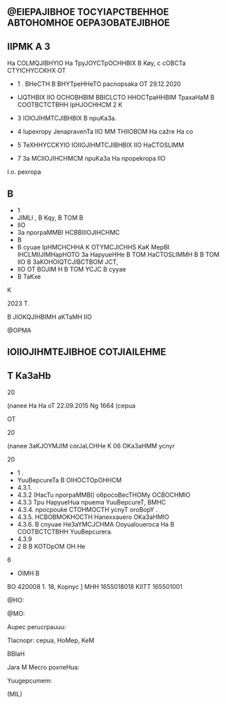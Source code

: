 <!-- image -->

## @EIEPAJIBHOE TOCYIAPCTBEHHOE ABTOHOMHOE OEPA3OBATEJIBHOE

<!-- image -->

## IIPMK A 3

Ha   COLMQJIBHYIO Ha TpyJOYCTpOCHHBIX B Køy, c cOBCTa CTYICHYCCKHX OT

- 1 . BHeCTH B BHYTpeHHeTO pacnopsaka OT 29.12.2020
- IJQTHBIX IIO OCHOBHBIM BBICLCTO HHOCTpaHHBIM   TpaxaHaM B COOTBCTCTBHH IpHJOCHHCM 2 K
- 3 IOIOJIHMTCJIBHBIX B npuKa3a.
- 4 Iupexropy JenapravenTa IIO MM THIIOBOM Ha cažre Ha co

- 5 TeXHHYCCKYIO IOIIOJIHMTCJIBHBIX IIO HaCTOSLIMM
- 7 3a MCIIOJIHCHMCM npuKa3a Ha npopekropa IIO

I.o. pexropa

<!-- image -->

## B

- 1
- JIMLI , B Kqy, B TOM B
- IIO
- 3a nporpaMMBI HCBBIIIOJIHCHMC
- B
- B cyuae   IpHMCHCHHA K OTYMCJICHHS KaK MepBI IHCLMIIJIMHapHOTO 3a HapyueHHe B TOM HaCTOSLIMMH B B TOM IIO B 3aKOHOIQTCJIBCTBOM JCT,
- IIO OT BOJIM H B TOM YCJC B cyyae
- B TaKxe

K

2023 T.

<!-- image -->

B JIOKQJIHBIMH aKTaMH IIO

<!-- image -->

@OPMA

## IOIIOJIHMTEJIBHOE COTJIAILEHME

## T Ka3aHb

20

(nanee Ha Ha oT 22.09.2015 Ng 1664 (cepua

OT

20

(nanee 3aKJOYMJIM corJaLCHHe K 06 OKa3aHMM ycnyr

20

- 1 .
- YuuBepcureTa B OIHOCTOpOHHCM
- 4.3.1.
- 4.3.2 (HacTu nporpaMMBI) o6pocoBecTHOMy OCBOCHMIO
- 4.3.3 Tpu HapyueHua npuema YuuBepcureT, BMHC
- 4.3.4. npocpouke CTOHMOCTH ycnyT oroBopY .
- 4.3.5. HCBOBMOKHOCTH Hanexxauero OKa3aHMIO
- 4.3.6. B cnyuae He3aYMCJCHMA Ooyualoueroca Ha B COOTBCTCTBHH YuuBepcurera.
- 4.3.9
- 2 B B KOTOpOM OH He

6

- OIMH B

BO 420008 1. 18, Kopnyc ] MHH 1655018018 KIITT 165501001

@HO:

@MO:

Aupec perucrpauuu:

Tlacnopr: cepua, HoMep, KeM

BBIaH

Jara M Mecro poxneHua:

Yuugepcumem:

(MIL)